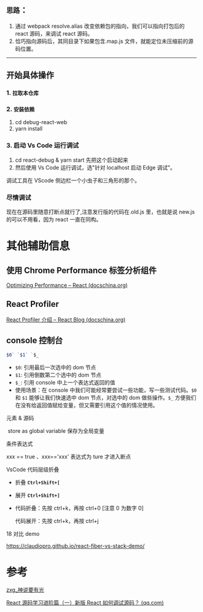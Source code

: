 ## `思路`：

1. 通过 webpack resolve.alias 改变依赖包的指向，我们可以指向打包后的 react 源码，来调试 react 源码。
2. 恰巧指向源码后，其同目录下如果包含.map.js 文件，就能定位未压缩前的源码位置。

---

## 开始具体操作

### 1. `拉取本仓库`

### 2. `安装依赖`

1.  cd debug-react-web
2.  yarn install

### 3. 启动 Vs Code 运行调试

1. cd react-debug & yarn start 先把这个启动起来
2. 然后使用 Vs Code 运行调试，选"针对 localhost 启动 Edge 调试"。

调试工具在 VScode 侧边栏一个小虫子和三角形的那个。

### 尽情调试

现在在源码里随意打断点就行了,注意发行版的代码在.old.js 里，也就是说 new.js 的可以不用看，因为 react 一直在同构。

# 其他辅助信息

## 使用 Chrome Performance 标签分析组件

[Optimizing Performance – React (docschina.org)](https://react.docschina.org/docs/optimizing-performance.html)

## React Profiler

[React Profiler 介绍 – React Blog (docschina.org)](https://react.docschina.org/blog/2018/09/10/introducing-the-react-profiler.html)

## console 控制台

```js
$0` `$1` `$_
```

- `$0`: 引用最后一次选中的 dom 节点
- `$1`: 引用倒数第二个选中的 dom 节点
- `$_`: 引用 console 中上一个表达式返回的值
- 使用场景：在 console 中我们可能经常要尝试一些功能，写一些测试代码。`$0` 和 `$1` 能够让我们快速选中 dom 节点，对选中的 dom 做些操作。`$_` 方便我们在没有给返回值赋给变量，但又需要引用这个值的情况使用。

元素 & 源码

​ store as global variable 保存为全局变量

条件表达式

xxx == true 、xxx=='xxx' 表达式为 ture 才进入断点

VsCode 代码层级折叠

- 折叠 **`Ctrl+Shift+[`**

- 展开 **`Ctrl+Shift+]`**

- 代码折叠：先按 ctrl+k，再按 ctrl+0 [注意 0 为数字 0]

  代码展开：先按 ctrl+k，再按 ctrl+j

18 对比 demo

https://claudiopro.github.io/react-fiber-vs-stack-demo/

# 参考

[zxg\_神说要有光](https://juejin.cn/user/2788017216685118)

[React 源码学习进阶篇（一）新版 React 如何调试源码？ (qq.com)](https://mp.weixin.qq.com/s/rjSrV6opaef1lqLM7S5F_Q)
